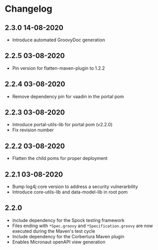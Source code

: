 # Changelog

## 2.3.0 14-08-2020

* Introduce automated GroovyDoc generation 

## 2.2.5 03-08-2020

* Pin version for flatten-maven-plugin to 1.2.2

## 2.2.4 03-08-2020

* Remove dependency pin for vaadin in the portal pom

## 2.2.3 03-08-2020

* Introduce portal-utils-lib for portal pom (v2.2.0)
* Fix revision number

## 2.2.2 03-08-2020

* Flatten the child poms for proper deployment

## 2.2.1 03-08-2020

* Bump log4j core version to address a security vulnerarbility
* Introduce core-utils-lib and data-model-lib in root pom

## 2.2.0

* Include dependency for the Spock testing framework
* Files ending with `*Spec.groovy` and `*Specification.groovy` are now executed during the Maven's test cycle
* Include dependency for the Corbertura Maven plugin
* Enables Micronaut openAPI view generation
